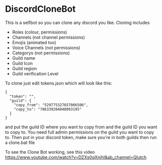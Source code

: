 # DiscordCloneBot

This is a selfbot so you can clone any discord you like. Cloning includes
- Roles (colour, permissions)
- Channels (not channel permissions)
- Emojis (animated too)
- Voice Channels (not permissions)
- Categorys (not permissions)
- Guild name
- Guild Icon
- Guild region
- Guild verification Level


To clone just edit tokens.json which will look like this:
```
{
  "token": "",
  "guild": {
    "copy_from": "529775327657066506",
    "copy_to": "786339204048093195"
  }
}

```

and put the guild ID where you want to copy from and the guild ID you want to copy to. You need full admin permissions on the guild you want to copy to. Then put in your discord token, make sure you're in both guilds then run a clone.bat file


To see the Clone Bot working, see this video https://www.youtube.com/watch?v=DZXs0qXnjhI&ab_channel=Qlutch
